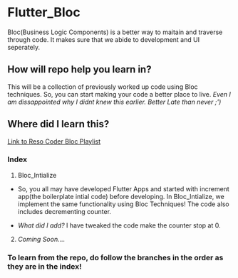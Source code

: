 # Flutter_Bloc

Bloc(Business Logic Components) is a better way to maitain and traverse through code. It makes sure that we abide to development and UI seperately.

## How will repo help you learn in?

This will be a collection of previously worked up code using Bloc techniques. So, you can start making your code a better place to live.
_Even I am dissappointed why I didnt knew this earlier. Better Late than never ;')_

## Where did I learn this?

[Link to Reso Coder Bloc Playlist](https://www.youtube.com/playlist?list=PLB6lc7nQ1n4jCBkrirvVGr5b8rC95VAQ5)

### Index

1. Bloc_Intialize
- So, you all may have developed Flutter Apps and started with increment app(the boilerplate intial code) before developing.
In Bloc_Intialize, we implement the same functionality using Bloc Techniques! The code also includes decrementing counter.

- _What did I add?_
I have tweaked the code make the counter stop at 0.
2. _Coming Soon...._

### To learn from the repo, do follow the branches in the order as they are in the index!
  
